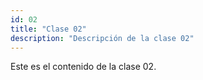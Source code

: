 ```yaml
---
id: 02
title: "Clase 02"
description: "Descripción de la clase 02"
---
```

Este es el contenido de la clase 02.
